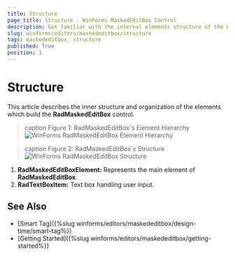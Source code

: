 ```yaml
---
title: Structure
page_title: Structure - WinForms MaskedEditBox Control
description: Get familiar with the internal elements structure of the WinForms MaskedEditBox.
slug: winforms/editors/maskededitbox/structure
tags: maskededitbox, structure
published: True
position: 1
---
```


# Structure

This article describes the inner structure and organization of the elements which build the __RadMaskedEditBox__ control.

>caption Figure 1: RadMaskedEditBox`s Element Hierarchy
![WinForms RadMaskedEditBox Element Hierarchy](images/radmaskededitbox-structure001.png)

>caption Figure 2: RadMaskedEditBox`s Structure
![WinForms RadMaskedEditBox Structure](images/radmaskededitbox-structure002.png)

1. __RadMaskedEditBoxElement:__ Represents the main element of __RadMaskedEditBox__.
1. __RadTextBoxItem:__ Text box handling user input.

## See Also

* [Smart Tag]({%slug winforms/editors/maskededitbox/design-time/smart-tag%})
* [Getting Started]({%slug winforms/editors/maskededitbox/getting-started%})
